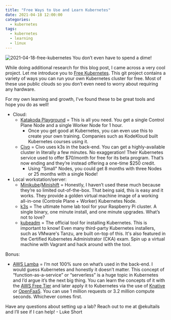 ```yaml
---
title: "Free Ways to Use and Learn Kubernetes"
date: 2021-04-18 12:00:00
categories:
  - kubernetes
tags:
  - kubernetes
  - learning
  - linux
---
```


![2021-04-18-free-kubernetes](../../images/2021-04-18-free-kubernetes.jpg) You don’t even have to spend a dime!

While doing additional research for this blog post, I came across a very cool project. Let me introduce you to [Free Kubernetes](https://github.com/learnk8s/free-kubernetes). This git project contains a variety of ways you can run your own Kubernetes cluster for free. Most of these use public clouds so you don’t even need to worry about requiring any hardware.

For my own learning and growth, I’ve found these to be great tools and hope you do as well!

- Cloud:
    - [Katakoda Playground](https://www.katacoda.com/courses/kubernetes/playground) = This is all you need. You get a single Control Plane Node and a single Worker Node for 1 hour.
        - Once you get good at Kubernetes, you can even use this to create your own training. Companies such as KodeKloud built Kubernetes courses using it.
    - [Civo](https://www.civo.com/) = Civo uses k3s in the back-end. You can get a highly-available cluster in literally a few minutes. No exaggeration! Their Kubernetes service used to offer $70/month for free for its beta program. That’s now ending and they’re instead offering a one-time $250 credit.
        - Using "Small" Nodes, you could get 8 months with three Nodes or 25 months with a single Node!
- Local workstation/server:
    - [Minikube](https://minikube.sigs.k8s.io/docs/start/)/[Minishift](https://www.okd.io/minishift/) = Honestly, I haven’t used these much because they’re so limited out-of-the-box. That being said, this is easy and it works. They provide a golden virtual machine image of a working all-in-one (Controle Plane + Worker) Kubernetes Node.
    - [k3s](https://rancher.com/docs/k3s/latest/en/) = The ultimate home lab tool for your Raspberry Pi cluster. A single binary, one minute install, and one minute upgrades. What’s not to love?
    - [kubeadm](https://kubernetes.io/docs/setup/production-environment/tools/kubeadm/install-kubeadm/) = The official tool for installing Kubernetes. This is important to know! Even many third-party Kubernetes installers, such as VMware's Tanzu, are built on-top of this. It's also featured in the Certified Kubernetes Administrator (CKA) exam. Spin up a virtual machine with Vagrant and hack around with the tool.

Bonus:

- [AWS Lamba](https://aws.amazon.com/lambda/?did=ft_card&trk=ft_card) = I’m not 100% sure on what’s used in the back-end. I would guess Kubernetes and honestly it doesn’t matter. This concept of “function-as-a-service” or “serverless” is a huge topic in Kubernetes and I’d argue it’s the next big thing. You can learn the concepts of it with the [AWS Free Tier](https://aws.amazon.com/free/) and later apply it to Kubernetes via the use of [Knative](https://knative.dev/) or [OpenFaaS](https://www.openfaas.com/). You can use 1 million requests or 3.2 million compute seconds. Whichever comes first.

Have any questions about setting up a lab? Reach out to me at @ekultails and I’ll see if I can help! - Luke Short
